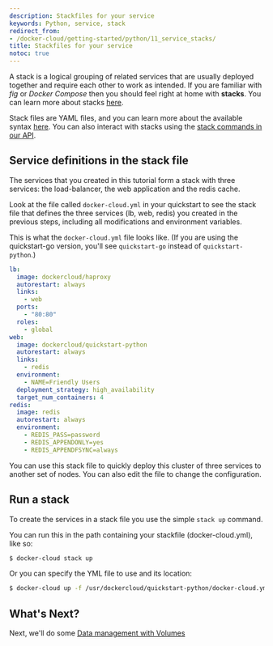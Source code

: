 ```yaml
---
description: Stackfiles for your service
keywords: Python, service, stack
redirect_from:
- /docker-cloud/getting-started/python/11_service_stacks/
title: Stackfiles for your service
notoc: true
---
```


A stack is a logical grouping of related services that are usually deployed
together and require each other to work as intended. If you are familiar with
*fig* or *Docker Compose* then you should feel right at home with **stacks**.
You can learn more about stacks [here](../../apps/stacks.md).

Stack files are YAML files, and you can learn more about the available syntax
[here](../../apps/stack-yaml-reference.md). You can also interact with stacks
using the [stack commands in our API](/apidocs/docker-cloud.md#stacks).

## Service definitions in the stack file

The services that you created in this tutorial form a stack with three services:
the load-balancer, the web application and the redis cache.

Look at the file called `docker-cloud.yml` in your quickstart to see the stack
file that defines the three services (lb, web, redis) you created in the
previous steps, including all modifications and environment variables.

This is what the `docker-cloud.yml` file looks like. (If you are using the
quickstart-go version, you'll see `quickstart-go` instead of
`quickstart-python`.)

```yml
lb:
  image: dockercloud/haproxy
  autorestart: always
  links:
    - web
  ports:
    - "80:80"
  roles:
    - global
web:
  image: dockercloud/quickstart-python
  autorestart: always
  links:
    - redis
  environment:
    - NAME=Friendly Users
  deployment_strategy: high_availability
  target_num_containers: 4
redis:
  image: redis
  autorestart: always
  environment:
    - REDIS_PASS=password
    - REDIS_APPENDONLY=yes
    - REDIS_APPENDFSYNC=always
```

You can use this stack file to quickly deploy this cluster of three services to
another set of nodes. You can also edit the file to change the configuration.

## Run a stack

To create the services in a stack file you use the simple `stack up` command.

You can run this in the path containing your stackfile (docker-cloud.yml), like
so:

```bash
$ docker-cloud stack up
```

Or you can specify the YML file to use and its location:

```bash
$ docker-cloud up -f /usr/dockercloud/quickstart-python/docker-cloud.yml
```

## What's Next?

Next, we'll do some [Data management with Volumes](12_data_management_with_volumes.md)

